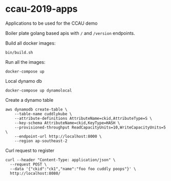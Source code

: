 # ccau-2019-apps
Applications to be used for the CCAU demo


Boiler plate golang based apis with `/` and `/version` endpoints. 


Build all docker images:

```
bin/build.sh
```

Run all the images:

```
docker-compose up
```


Local dynamo db

```
docker-compose up dynamolocal
```

Create a dynamo table

```
aws dynamodb create-table \
    --table-name cuddlykube \
    --attribute-definitions AttributeName=ckid,AttributeType=S \
    --key-schema AttributeName=ckid,KeyType=HASH \
    --provisioned-throughput ReadCapacityUnits=10,WriteCapacityUnits=5 \
    --endpoint-url http://localhost:8000 \
    --region ap-southeast-2
```

Curl request to register

```
curl --header "Content-Type: application/json" \
  --request POST \
  --data '{"ckid":"ck1","name":"foo foo cuddly poops"}' \
  http://localhost:8080/
```